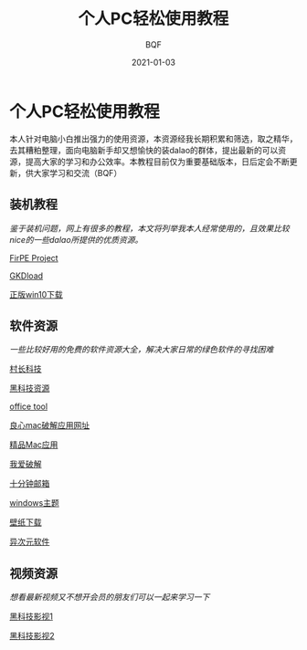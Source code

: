 ﻿---
layout:     post
title:      个人PC轻松使用教程
subtitle:   
date:       2021-01-03
author:     BQF
header-img: img/post-bg-hacker.jpg
catalog: true
tags:
    - Blog
---

# 个人PC轻松使用教程
本人针对电脑小白推出强力的使用资源，本资源经我长期积累和筛选，取之精华，去其糟粕整理，面向电脑新手却又想愉快的装dalao的群体，提出最新的可以资源，提高大家的学习和办公效率。本教程目前仅为重要基础版本，日后定会不断更新，供大家学习和交流（BQF）
## 装机教程
*鉴于装机问题，网上有很多的教程，本文将列举我本人经常使用的，且效果比较nice的一些dalao所提供的优质资源。*

[FirPE Project](https://firpe.cn/)

[GKDload](https://www.geekdload.com/)

[正版win10下载](https://msdn.itellyou.cn/)
## 软件资源
*一些比较好用的免费的软件资源大全，解决大家日常的绿色软件的寻找困难*

[村长科技](http://www.cz2019.xyz/)

[黑科技资源](https://s7aa.cn/)

[office tool](https://otp.landian.vip/zh-cn/)

[良心mac破解应用网址](https://www.macwk.com/)

[精品Mac应用](https://xclient.info/)

[我爱破解](https://www.52pojie.cn/)

[十分钟邮箱](https://10minutemail.net/error-due.html)

[windows主题](https://zhutix.com/)

[壁纸下载](https://bz.s7aa.cn/)

[异次元软件](https://www.iplaysoft.com/)

## 视频资源
*想看最新视频又不想开会员的朋友们可以一起来学习一下*

[黑科技影视1](https://dy.s7aa.cn/)

[黑科技影视2](https://ys.s7aa.cn/)


